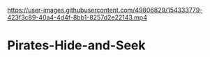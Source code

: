 

https://user-images.githubusercontent.com/49806829/154333779-423f3c89-40a4-4d4f-8bb1-8257d2e22143.mp4

# Pirates-Hide-and-Seek
